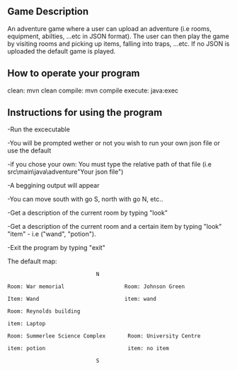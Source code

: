 ## Game Description
An adventure game where a user can upload an adventure (i.e rooms, equipment, abilties, ...etc in JSON format). The user can then play the game by visiting rooms and picking up items, falling into traps, ...etc. If no JSON is uploaded the default game is played.

## How to operate your program
clean: mvn clean
compile: mvn compile
execute: java:exec

## Instructions for using the program
-Run the excecutable

-You will be prompted wether or not you wish to run your own json file or use the default

-if you chose your own: You must type the relative path of that file (i.e src\main\java\adventure\"Your json file")

-A beggining output will appear

-You can move south with go S, north with go N, etc..

-Get a description of the current room by typing "look"

-Get a description of the current room and a certain item by typing "look" "item" - i.e ("wand", "potion").

-Exit the program by typing "exit"

The default map: 

                                N
                                
    Room: War memorial                   Room: Johnson Green
    
    Item: Wand                           item: wand

    Room: Reynolds building

    item: Laptop                                                        

    Room: Summerlee Science Complex       Room: University Centre
    
    item: potion                          item: no item
                                
                                S


